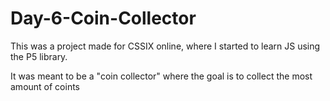 # Day-6-Coin-Collector

This was a project made for CSSIX online, where I started to learn JS using the P5 library. 

It was meant to be a "coin collector" where the goal is to collect the most amount of coints
